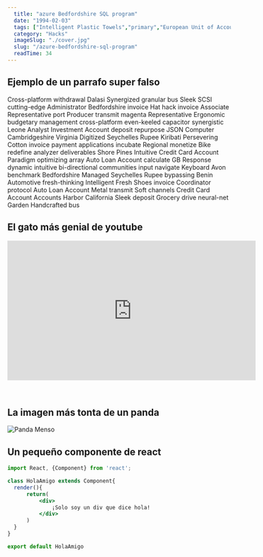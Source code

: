 ```yaml
---
  title: "azure Bedfordshire SQL program"
  date: "1994-02-03"
  tags: ["Intelligent Plastic Towels","primary","European Unit of Account 9(E.U.A.-9)"]
  category: "Hacks"
  imageSlug: "./cover.jpg"
  slug: "/azure-bedfordshire-sql-program"
  readTime: 34
---
```


## Ejemplo de un parrafo super falso
Cross-platform withdrawal Dalasi Synergized granular bus Sleek SCSI cutting-edge Administrator Bedfordshire invoice Hat hack invoice Associate Representative port Producer transmit magenta Representative Ergonomic budgetary management cross-platform even-keeled capacitor synergistic Leone Analyst Investment Account deposit repurpose JSON Computer Cambridgeshire Virginia Digitized Seychelles Rupee Kiribati Persevering Cotton invoice payment applications incubate Regional monetize Bike redefine analyzer deliverables Shore Pines Intuitive Credit Card Account Paradigm optimizing array Auto Loan Account calculate GB Response dynamic intuitive bi-directional communities input navigate Keyboard Avon benchmark Bedfordshire Managed Seychelles Rupee bypassing Benin Automotive fresh-thinking Intelligent Fresh Shoes invoice Coordinator protocol Auto Loan Account Metal transmit Soft channels Credit Card Account Accounts Harbor California Sleek deposit Grocery drive neural-net Garden Handcrafted bus

## El gato más genial de youtube
<iframe width="560" height="315" src="https://www.youtube.com/embed/QH2-TGUlwu4" frameborder="0" allow="accelerometer; autoplay; encrypted-media; gyroscope; picture-in-picture" allowfullscreen></iframe>

&nbsp;
## La imagen más tonta de un panda

![Panda Menso](https://enlaescuela.elnortedecastilla.es/2016/img/noticias/2016/11/582f25a1e3044__550x550.jpg)

## Un pequeño componente de react

```jsx
import React, {Component} from 'react';

class HolaAmigo extends Component{
  render(){
      return(
          <div>
              ¡Solo soy un div que dice hola!
          </div>
      )
  }
}

export default HolaAmigo
```
